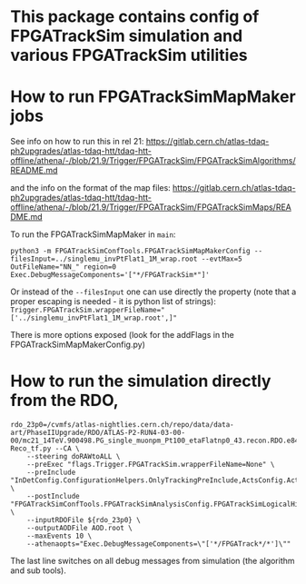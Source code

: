 # This package contains config of FPGATrackSim simulation and various FPGATrackSim utilities


# How to run FPGATrackSimMapMaker jobs
See info on how to run this in rel 21: https://gitlab.cern.ch/atlas-tdaq-ph2upgrades/atlas-tdaq-htt/tdaq-htt-offline/athena/-/blob/21.9/Trigger/FPGATrackSim/FPGATrackSimAlgorithms/README.md

and the info on the format of the map files: https://gitlab.cern.ch/atlas-tdaq-ph2upgrades/atlas-tdaq-htt/tdaq-htt-offline/athena/-/blob/21.9/Trigger/FPGATrackSim/FPGATrackSimMaps/README.md

To run the FPGATrackSimMapMaker in `main`:
```
python3 -m FPGATrackSimConfTools.FPGATrackSimMapMakerConfig --filesInput=../singlemu_invPtFlat1_1M_wrap.root --evtMax=5 OutFileName="NN_" region=0 Exec.DebugMessageComponents='["*/FPGATrackSim*"]'
```

Or instead of the `--filesInput` one can use directly the property (note that a proper escaping is needed - it is python list of strings): 
`Trigger.FPGATrackSim.wrapperFileName="['../singlemu_invPtFlat1_1M_wrap.root',]"`

There is more options exposed (look for the addFlags in the FPGATrackSimMapMakerConfig.py)



# How to run the simulation directly from the RDO,
```
rdo_23p0=/cvmfs/atlas-nightlies.cern.ch/repo/data/data-art/PhaseIIUpgrade/RDO/ATLAS-P2-RUN4-03-00-00/mc21_14TeV.900498.PG_single_muonpm_Pt100_etaFlatnp0_43.recon.RDO.e8481_s4149_r14697/RDO.33675668._000016.pool.root.1
Reco_tf.py --CA \
    --steering doRAWtoALL \
    --preExec "flags.Trigger.FPGATrackSim.wrapperFileName=None" \
    --preInclude "InDetConfig.ConfigurationHelpers.OnlyTrackingPreInclude,ActsConfig.ActsCIFlags.actsValidateTracksFlags" \
    --postInclude "FPGATrackSimConfTools.FPGATrackSimAnalysisConfig.FPGATrackSimLogicalHistProcessAlgCfg" \
    --inputRDOFile ${rdo_23p0} \
    --outputAODFile AOD.root \
    --maxEvents 10 \
    --athenaopts="Exec.DebugMessageComponents=\"['*/FPGATrack*/*']\""
```
The last line switches on all debug messages from simulation (the algorithm and sub tools).


